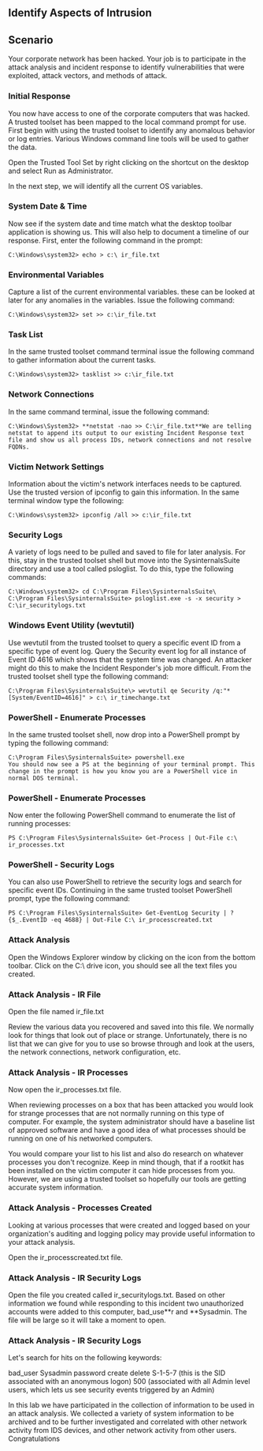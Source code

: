 ## Identify Aspects of Intrusion

## Scenario
Your corporate network has been hacked. Your job is to participate in the attack analysis and incident response to identify vulnerabilities that were exploited, attack vectors, and methods of attack.

### Initial Response
You now have access to one of the corporate computers that was hacked. A trusted toolset has been mapped to the local command prompt for use. First begin with using the trusted toolset to identify any anomalous behavior or log entries. Various Windows command line tools will be used to gather the data.

Open the Trusted Tool Set by right clicking on the shortcut on the desktop and select Run as Administrator.

In the next step, we will identify all the current OS variables.

### System Date & Time
Now see if the system date and time match what the desktop toolbar application is showing us. This will also help to document a timeline of our response. First, enter the following command in the prompt:
```
C:\Windows\system32> echo > c:\ ir_file.txt
```

### Environmental Variables
Capture a list of the current environmental variables. these can be looked at later for any anomalies in the variables. Issue the following command:
```
C:\Windows\system32> set >> c:\ir_file.txt
```

### Task List
In the same trusted toolset command terminal issue the following command to gather information about the current tasks.
```
C:\Windows\system32> tasklist >> c:\ir_file.txt
```

### Network Connections
In the same command terminal, issue the following command:
```
C:\Windows\System32> **netstat -nao >> C:\ir_file.txt**We are telling netstat to append its output to our existing Incident Response text file and show us all process IDs, network connections and not resolve FQDNs.
```

### Victim Network Settings
Information about the victim's network interfaces needs to be captured. Use the trusted version of ipconfig to gain this information. In the same terminal window type the following:
```
C:\Windows\system32> ipconfig /all >> c:\ir_file.txt
```

### Security Logs

A variety of logs need to be pulled and saved to file for later analysis. For this, stay in the trusted toolset shell but move into the SysinternalsSuite directory and use a tool called psloglist. To do this, type the following commands:
```
C:\Windows\system32> cd C:\Program Files\SysinternalsSuite\
C:\Program Files\SysinternalsSuite> psloglist.exe -s -x security > C:\ir_securitylogs.txt
```

### Windows Event Utility (wevtutil)

Use wevtutil from the trusted toolset to query a specific event ID from a specific type of event log. Query the Security event log for all instance of Event ID 4616 which shows that the system time was changed. An attacker might do this to make the Incident Responder's job more difficult. From the trusted toolset shell type the following command:
```
C:\Program Files\SysinternalsSuite\> wevtutil qe Security /q:"*[System/EventID=4616]" > c:\ ir_timechange.txt
```

### PowerShell - Enumerate Processes

In the same trusted toolset shell, now drop into a PowerShell prompt by typing the following command:
```
C:\Program Files\SysinternalsSuite> powershell.exe
You should now see a PS at the beginning of your terminal prompt. This change in the prompt is how you know you are a PowerShell vice in normal DOS terminal.
```

### PowerShell - Enumerate Processes

Now enter the following PowerShell command to enumerate the list of running processes:
```
PS C:\Program Files\SysinternalsSuite> Get-Process | Out-File c:\ ir_processes.txt
```

### PowerShell - Security Logs

You can also use PowerShell to retrieve the security logs and search for specific event IDs. Continuing in the same trusted toolset PowerShell prompt, type the following command:
```
PS C:\Program Files\SysinternalsSuite> Get-EventLog Security | ?{$_.EventID -eq 4688} | Out-File C:\ ir_processcreated.txt
```

### Attack Analysis

Open the Windows Explorer window by clicking on the icon from the bottom toolbar. Click on the C:\ drive icon, you should see all the text files you created.

### Attack Analysis - IR File

Open the file named ir_file.txt

Review the various data you recovered and saved into this file. We normally look for things that look out of place or strange. Unfortunately, there is no list that we can give for you to use so browse through and look at the users, the network connections, network configuration, etc.

### Attack Analysis - IR Processes

Now open the ir_processes.txt file.

When reviewing processes on a box that has been attacked you would look for strange processes that are not normally running on this type of computer. For example, the system administrator should have a baseline list of approved software and have a good idea of what processes should be running on one of his networked computers.

You would compare your list to his list and also do research on whatever processes you don't recognize. Keep in mind though, that if a rootkit has been installed on the victim computer it can hide processes from you. However, we are using a trusted toolset so hopefully our tools are getting accurate system information.

### Attack Analysis - Processes Created

Looking at various processes that were created and logged based on your organization's auditing and logging policy may provide useful information to your attack analysis.

Open the ir_processcreated.txt file.

### Attack Analysis - IR Security Logs

Open the file you created called ir_securitylogs.txt. Based on other information we found while responding to this incident two unauthorized accounts were added to this computer, bad_use**r and **Sysadmin. The file will be large so it will take a moment to open.

### Attack Analysis - IR Security Logs

Let's search for hits on the following keywords:

bad_user
Sysadmin
password
create
delete
S-1-5-7 (this is the SID associated with an anonymous logon)
500 (associated with all Admin level users, which lets us see security events triggered by an Admin)


In this lab we have participated in the collection of information to be used in an attack analysis. We collected a variety of system information to be archived and to be further investigated and correlated with other network activity from IDS devices, and other network activity from other users. Congratulations

